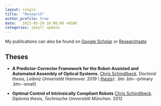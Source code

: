 ```yaml
---
layout: single
title:  "Research"
author_profile: true
date:   2021-05-29 16:00:00 +0100
categories: jekyll update
---
```


My publications can also be found on <a href="https://scholar.google.de/citations?user=MkoDxQkAAAAJ&hl=en" target="_blank">Google Scholar</a> or <a href="https://www.researchgate.net/profile/Christopher-Schindlbeck" target="_blank">Researchgate</a>
## Theses

* **A Predictor-Corrector Framework for the Robot-Assisted and Automated Assembly of Optical Systems.**
  [Chris Schindlbeck](https://cschindlbeck.github.io/).
  _Doctoral thesis, Leibniz Univeristät Hannover._
   2019 \\
  [thesis](https://www.tewiss-verlag.de/katalog/details/?isbn=978-3-95900-374-2){: .btn .btn--primary .btn--small}

* **Optimal Control of Intrinsically Compliant Robots**
  [Chris Schindlbeck](https://cschindlbeck.github.io/).
  _Diploma thesis, Technische Universität München._
   2012
